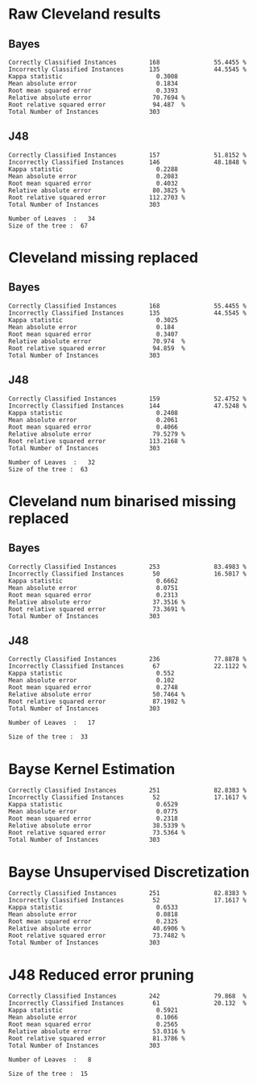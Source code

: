 # Raw Cleveland results

## Bayes

    Correctly Classified Instances         168               55.4455 %
    Incorrectly Classified Instances       135               44.5545 %
    Kappa statistic                          0.3008
    Mean absolute error                      0.1834
    Root mean squared error                  0.3393
    Relative absolute error                 70.7694 %
    Root relative squared error             94.487  %
    Total Number of Instances              303     

## J48

    Correctly Classified Instances         157               51.8152 %
    Incorrectly Classified Instances       146               48.1848 %
    Kappa statistic                          0.2288
    Mean absolute error                      0.2083
    Root mean squared error                  0.4032
    Relative absolute error                 80.3825 %
    Root relative squared error            112.2703 %
    Total Number of Instances              303  

    Number of Leaves  :   34
    Size of the tree :  67


# Cleveland missing replaced

## Bayes

    Correctly Classified Instances         168               55.4455 %
    Incorrectly Classified Instances       135               44.5545 %
    Kappa statistic                          0.3025
    Mean absolute error                      0.184 
    Root mean squared error                  0.3407
    Relative absolute error                 70.974  %
    Root relative squared error             94.859  %
    Total Number of Instances              303   

## J48

    Correctly Classified Instances         159               52.4752 %
    Incorrectly Classified Instances       144               47.5248 %
    Kappa statistic                          0.2408
    Mean absolute error                      0.2061
    Root mean squared error                  0.4066
    Relative absolute error                 79.5279 %
    Root relative squared error            113.2168 %
    Total Number of Instances              303     

    Number of Leaves  :   32
    Size of the tree :  63

# Cleveland num binarised missing replaced

## Bayes

    Correctly Classified Instances         253               83.4983 %
    Incorrectly Classified Instances        50               16.5017 %
    Kappa statistic                          0.6662
    Mean absolute error                      0.0751
    Root mean squared error                  0.2313
    Relative absolute error                 37.3516 %
    Root relative squared error             73.3691 %
    Total Number of Instances              303  

## J48

    Correctly Classified Instances         236               77.8878 %
    Incorrectly Classified Instances        67               22.1122 %
    Kappa statistic                          0.552 
    Mean absolute error                      0.102 
    Root mean squared error                  0.2748
    Relative absolute error                 50.7464 %
    Root relative squared error             87.1982 %
    Total Number of Instances              303    

    Number of Leaves  :   17

    Size of the tree :  33

# Bayse Kernel Estimation

    Correctly Classified Instances         251               82.8383 %
    Incorrectly Classified Instances        52               17.1617 %
    Kappa statistic                          0.6529
    Mean absolute error                      0.0775
    Root mean squared error                  0.2318
    Relative absolute error                 38.5339 %
    Root relative squared error             73.5364 %
    Total Number of Instances              303   

# Bayse Unsupervised Discretization

    Correctly Classified Instances         251               82.8383 %
    Incorrectly Classified Instances        52               17.1617 %
    Kappa statistic                          0.6533
    Mean absolute error                      0.0818
    Root mean squared error                  0.2325
    Relative absolute error                 40.6906 %
    Root relative squared error             73.7482 %
    Total Number of Instances              303     

# J48 Reduced error pruning

    Correctly Classified Instances         242               79.868  %
    Incorrectly Classified Instances        61               20.132  %
    Kappa statistic                          0.5921
    Mean absolute error                      0.1066
    Root mean squared error                  0.2565
    Relative absolute error                 53.0316 %
    Root relative squared error             81.3786 %
    Total Number of Instances              303  

    Number of Leaves  :   8

    Size of the tree :  15